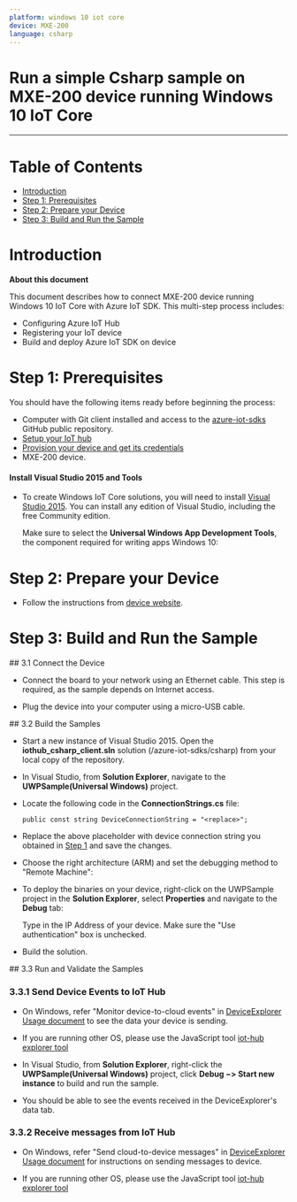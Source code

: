 ---platform: windows 10 iot coredevice: MXE-200language: csharp---Run a simple Csharp sample on MXE-200 device running Windows 10 IoT Core===---# Table of Contents-   [Introduction](#Introduction)-   [Step 1: Prerequisites](#Prerequisites)-   [Step 2: Prepare your Device](#PrepareDevice)-   [Step 3: Build and Run the Sample](#Build)<a name="Introduction"></a># Introduction**About this document**This document describes how to connect MXE-200 device running Windows 10 IoT Core with Azure IoT SDK. This multi-step process includes:-   Configuring Azure IoT Hub-   Registering your IoT device-   Build and deploy Azure IoT SDK on device<a name="Prerequisites"></a># Step 1: PrerequisitesYou should have the following items ready before beginning the process:-   Computer with Git client installed and access to the [azure-iot-sdks](https://github.com/Azure/azure-iot-sdks) GitHub public repository.- [Setup your IoT hub][lnk-setup-iot-hub]-   [Provision your device and get its credentials][lnk-manage-iot-hub]-   MXE-200 device.#### Install Visual Studio 2015 and Tools-   To create Windows IoT Core solutions, you will need to install [Visual Studio 2015](https://www.visualstudio.com/en-us/products/vs-2015-product-editions.aspx). You can install any edition of Visual Studio, including the free Community edition.    Make sure to select the **Universal Windows App Development Tools**, the component required for writing apps Windows 10:<a name="PrepareDevice"></a># Step 2: Prepare your Device-  Follow the instructions from [device website](<http://www.adlinktech.com/PD/web/PD_detail.php?cKind=&pid=1505&seq=&id=&sid=&category=Fanless-Embedded-Computer_Integrated-Embedded-Computer&utm_source=>).<a name="Build"></a># Step 3: Build and Run the Sample<a name="Step_3_1:_Connect"/>## 3.1 Connect the Device- Connect the board to your network using an Ethernet cable. This step is required, as the sample depends on Internet access.- Plug the device into your computer using a micro-USB cable.<a name="Step_3_2:_Build"/>## 3.2  Build the Samples-   Start a new instance of Visual Studio 2015. Open the **iothub_csharp_client.sln** solution (/azure-iot-sdks/csharp) from your local copy of the repository.-   In Visual Studio, from **Solution Explorer**, navigate to the **UWPSample(Universal Windows)** project.-   Locate the following code in the **ConnectionStrings.cs** file:
        public const string DeviceConnectionString = "<replace>";
-   Replace the above placeholder with device connection string you obtained in [Step 1](#Step-1:-Prerequisites) and save the changes.
-   Choose the right architecture (ARM) and set the debugging method to "Remote Machine":
-   To deploy the binaries on your device, right-click on the UWPSample project in the **Solution Explorer**, select **Properties** and navigate to the **Debug** tab:
    Type in the IP Address of your device. Make sure the "Use authentication" box is unchecked.
-   Build the solution.
<a name="Step_3_3:_Run"/>## 3.3 Run and Validate the Samples
### 3.3.1 Send Device Events to IoT Hub-   On Windows, refer "Monitor device-to-cloud events" in [DeviceExplorer Usage document][lnk-device-explorer] to see the data your device is sending.-   If you are running other OS, please use the JavaScript tool [iot-hub explorer tool][lnk-iothub-explorer]-   In Visual Studio, from **Solution Explorer**, right-click the **UWPSample(Universal Windows)** project, click **Debug &minus;&gt; Start new instance** to build and run the sample. 
-   You should be able to see the events received in the DeviceExplorer's data tab.
### 3.3.2 Receive messages from IoT Hub
-   On Windows, refer "Send cloud-to-device messages" in [DeviceExplorer Usage document][lnk-device-explorer] for instructions on sending messages to device.
-   If you are running other OS, please use the JavaScript tool [iot-hub explorer tool][lnk-iothub-explorer][lnk-setup-iot-hub]: ../setup_iothub.md[lnk-manage-iot-hub]: ../manage_iot_hub.md[lnk-device-explorer]: ../../tools/DeviceExplorer/doc/how_to_use_device_explorer.md[lnk-iothub-explorer]: ../../tools/iothub-explorer/readme.md